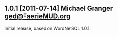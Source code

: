 ## 1.0.1 [2011-07-14] Michael Granger <ged@FaerieMUD.org>

Initial release, based on WordNetSQL 1.0.1.

